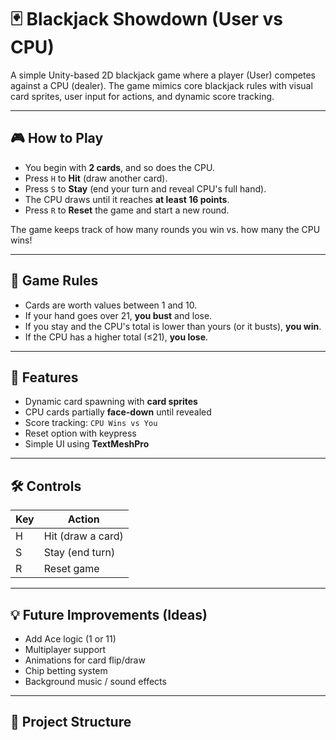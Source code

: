 # 🃏 Blackjack Showdown (User vs CPU)

A simple Unity-based 2D blackjack game where a player (User) competes against a CPU (dealer). The game mimics core blackjack rules with visual card sprites, user input for actions, and dynamic score tracking.

---

## 🎮 How to Play

- You begin with **2 cards**, and so does the CPU.
- Press `H` to **Hit** (draw another card).
- Press `S` to **Stay** (end your turn and reveal CPU's full hand).
- The CPU draws until it reaches **at least 16 points**.
- Press `R` to **Reset** the game and start a new round.

The game keeps track of how many rounds you win vs. how many the CPU wins!

---

## 🧠 Game Rules

- Cards are worth values between 1 and 10.
- If your hand goes over 21, **you bust** and lose.
- If you stay and the CPU's total is lower than yours (or it busts), **you win**.
- If the CPU has a higher total (≤21), **you lose**.

---

## 🔧 Features

- Dynamic card spawning with **card sprites**
- CPU cards partially **face-down** until revealed
- Score tracking: `CPU Wins vs You`
- Reset option with keypress
- Simple UI using **TextMeshPro**

---

## 🛠️ Controls

| Key | Action         |
|-----|----------------|
| H   | Hit (draw a card) |
| S   | Stay (end turn) |
| R   | Reset game      |

---

## 💡 Future Improvements (Ideas)
- Add Ace logic (1 or 11)
- Multiplayer support
- Animations for card flip/draw
- Chip betting system
- Background music / sound effects

---

## 📁 Project Structure

